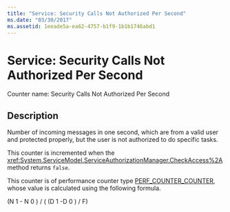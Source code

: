 ```yaml
---
title: "Service: Security Calls Not Authorized Per Second"
ms.date: "03/30/2017"
ms.assetid: 1eeade5a-ea62-4757-b1f9-1b1b1746abd1
---
```

# Service: Security Calls Not Authorized Per Second
Counter name: Security Calls Not Authorized Per Second  
  
## Description  
 Number of incoming messages in one second, which are from a valid user and protected properly, but the user is not authorized to do specific tasks.  
  
 This counter is incremented when the <xref:System.ServiceModel.ServiceAuthorizationManager.CheckAccess%2A> method returns `false`.  
  
 This counter is of performance counter type [PERF_COUNTER_COUNTER](/previous-versions/windows/it-pro/windows-server-2003/cc740048(v=ws.10)), whose value is calculated using the following formula.  
  
 (N 1 - N 0 ) / ( (D 1 -D 0 ) / F)
